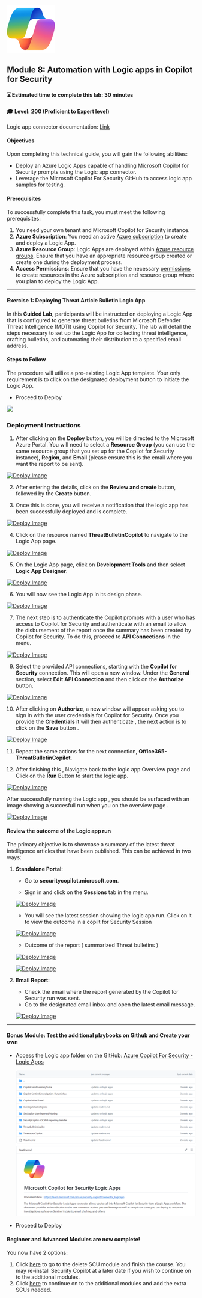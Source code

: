 ![Security CoPilot Logo](https://github.com/Azure/Copilot-For-Security/blob/main/Images/ic_fluent_copilot_64_64%402x.png)
## Module 8: Automation with Logic apps in Copilot for Security

#### ⌛ Estimated time to complete this lab: 30 minutes
#### 🎓 Level: 200 (Proficient to Expert level)

Logic app connector documentation: [Link](https://learn.microsoft.com/en-us/security-copilot/connector_logicapp)

#### Objectives
Upon completing this technical guide, you will gain the following abilities:

* Deploy an Azure Logic Apps capable of handling Microsoft Copilot for Security prompts using the Logic app connector.
* Leverage the Microsoft Copilot For Security GitHub to access logic app samples for testing.

#### Prerequisites
To successfully complete this task, you must meet the following prerequisites:

1. You need your own tenant and Microsoft Copilot for Security instance.
2. **Azure Subscription**: You need an active [Azure subscription](https://azure.microsoft.com/en-us/free/) to create and deploy a Logic App.
3. **Azure Resource Group**: Logic Apps are deployed within [Azure resource groups](https://docs.microsoft.com/en-us/azure/azure-resource-manager/management/manage-resource-groups). Ensure that you have an appropriate resource group created or create one during the deployment process.
4. **Access Permissions**: Ensure that you have the necessary [permissions](https://docs.microsoft.com/en-us/azure/role-based-access-control/overview) to create resources in the Azure subscription and resource group where you plan to deploy the Logic App.
---

#### **Exercise 1: Deploying Threat Article Bulletin Logic App**

In this **Guided Lab**, participants will be instructed on deploying a Logic App that is configured to generate threat bulletins from Microsoft Defender Threat Intelligence (MDTI) using Copilot for Security. The lab will detail the steps necessary to set up the Logic App for collecting threat intelligence, crafting bulletins, and automating their distribution to a specified email address.

#### Steps to Follow 
The procedure will utilize a pre-existing Logic App template. Your only requirement is to click on the designated deployment button to initiate the Logic App.
- Proceed to Deploy
<a href="https://portal.azure.com/#create/Microsoft.Template/uri/https%3A%2F%2Fraw.githubusercontent.com%2FAzure%2FCopilot-For-Security%2Fmain%2FLogic%2520Apps%2FThreatBulletinCopilot%2Fazuredeploy.json" target="_blank">
    <img src="https://aka.ms/deploytoazurebutton"/>

</a>

### Deployment Instructions

1. After clicking on the **Deploy** button, you will be directed to the Microsoft Azure Portal. You will need to select a **Resource Group** (you can use the same resource group that you set up for the Copilot for Security instance), **Region**, and **Email** (please ensure this is the email where you want the report to be sent).

[![Deploy Image](https://github.com/jmf321/CfS-Hands-On-Lab/blob/main/Images/deploy1.png)](https://github.com/jmf321/CfS-Hands-On-Lab/blob/main/Images/deploy1.png)


2. After entering the details, click on the **Review and create** button, followed by the **Create** button.

3. Once this is done, you will receive a notification that the logic app has been successfully deployed and is complete.

[![Deploy Image](https://github.com/jmf321/CfS-Hands-On-Lab/blob/main/Images/deploy2.png)](https://github.com/jmf321/CfS-Hands-On-Lab/blob/main/Images/deploy2.png)

4. Click on the resource named **ThreatBulletinCopilot** to navigate to the Logic App page.

[![Deploy Image](https://github.com/jmf321/CfS-Hands-On-Lab/blob/main/Images/deploy3.png)](https://github.com/jmf321/CfS-Hands-On-Lab/blob/main/Images/deploy3.png)

5. On the Logic App page, click on **Development Tools** and then select **Logic App Designer**.

[![Deploy Image](https://github.com/jmf321/CfS-Hands-On-Lab/blob/main/Images/deploy5.png)](https://github.com/jmf321/CfS-Hands-On-Lab/blob/main/Images/deploy5.png)


6. You will now see the Logic App in its design phase.

[![Deploy Image](https://github.com/jmf321/CfS-Hands-On-Lab/blob/main/Images/deploy6.png)](https://github.com/jmf321/CfS-Hands-On-Lab/blob/main/Images/deploy6.png)


7. The next step is to authenticate the Copilot prompts with a user who has access to Copilot for Security and authenticate with an email to allow the disbursement of the report once the summary has been created by Copilot for Security.
To do this, proceed to **API Connections** in the menu.

[![Deploy Image](https://github.com/jmf321/CfS-Hands-On-Lab/blob/main/Images/deploy7.png)](https://github.com/jmf321/CfS-Hands-On-Lab/blob/main/Images/deploy7.png)

9. Select the provided API connections, starting with the **Copilot for Security** connection. This will open a new window. Under the **General** section, select **Edit API Connection** and then click on the **Authorize** button.

[![Deploy Image](https://github.com/jmf321/CfS-Hands-On-Lab/blob/main/Images/deploy8.png)](https://github.com/jmf321/CfS-Hands-On-Lab/blob/main/Images/deploy8.png)


10. After clicking on **Authorize**, a new window will appear asking you to sign in with the user credentials for Copilot for Security. Once you provide the **Credentials** it will then authenticate , the next action is to click on the **Save** button .

[![Deploy Image](https://github.com/jmf321/CfS-Hands-On-Lab/blob/main/Images/deploy9.png)](https://github.com/jmf321/CfS-Hands-On-Lab/blob/main/Images/deploy9.png)


11. Repeat the same actions for the next connection, **Office365-ThreatBulletinCopilot**.



12. After finishing this , Navigate back to the logic app Overview page and Click on the **Run** Button to start the logic app.

[![Deploy Image](https://github.com/jmf321/CfS-Hands-On-Lab/blob/main/Images/deploy10.png)](https://github.com/jmf321/CfS-Hands-On-Lab/blob/main/Images/deploy10.png)

After successfully running the Logic app , you should be surfaced with an image showing a succesfull run when you on the overview page .

[![Deploy Image](https://github.com/jmf321/CfS-Hands-On-Lab/blob/main/Images/deploy11.png)](https://github.com/jmf321/CfS-Hands-On-Lab/blob/main/Images/deploy11.png)


#### Review the outcome of the Logic app run 

The primary objective is to showcase a summary of the latest threat intelligence articles that have been published. This can be achieved in two ways:

1. **Standalone Portal**: 
   - Go to **securitycopilot.microsoft.com**.

   - Sign in and click on the **Sessions** tab in the menu.
  
   [![Deploy Image](https://github.com/jmf321/CfS-Hands-On-Lab/blob/main/Images/deploy12.png)](https://github.com/jmf321/CfS-Hands-On-Lab/blob/main/Images/deploy12.png)
   
   - You will see the latest session showing the logic app run. Click on it to view the outcome in a copilt for Security Session

   [![Deploy Image](https://github.com/jmf321/CfS-Hands-On-Lab/blob/main/Images/deploy13.png)](https://github.com/jmf321/CfS-Hands-On-Lab/blob/main/Images/deploy13.png)
   
   - Outcome of the report ( summarized Threat bulletins )
  
   [![Deploy Image](https://github.com/jmf321/CfS-Hands-On-Lab/blob/main/Images/deploy14.png)](https://github.com/jmf321/CfS-Hands-On-Lab/blob/main/Images/deploy14.png)

   [![Deploy Image](https://github.com/jmf321/CfS-Hands-On-Lab/blob/main/Images/Threatbuletin2.png)](https://github.com/jmf321/CfS-Hands-On-Lab/blob/main/Images/Threatbuletin2.png)

   

3. **Email Report**:
   - Check the email where the report generated by the Copilot for Security run was sent.
   - Go to the designated email inbox and open the latest email message.
     
   [![Deploy Image](https://github.com/jmf321/CfS-Hands-On-Lab/blob/main/Images/deploy15.png)](https://github.com/jmf321/CfS-Hands-On-Lab/blob/main/Images/deploy15.png)


---

#### **Bonus Module: Test the additional playbooks on Github and Create your own**

- Access the Logic app folder on the GitHub: [Azure Copilot For Security - Logic Apps](https://github.com/Azure/Copilot-For-Security/tree/main/Logic%20Apps)

   ![Logic App Image](https://github.com/Azure/Copilot-For-Security/raw/main/Images/Logicapp%20images/logicapp10.png)

- Proceed to Deploy

<!---Click [here](https://aka.ms/CFSDeleteSCU) to complete go to the delete SCU module and complete the Beginner & Advanced modules. Alternatively, click [here](https://aka.ms/CfSModule9) to go to the Additional Modules, starting with the Embedded Microsoft Defender experience. Please remember you will need to allocate more SCU's to complete these modules. --->

#### Beginner and Advanced Modules are now complete!
You now have 2 options:
1. Click [here](https://aka.ms/CFSDeleteSCU) to go to the delete SCU module and finish the course. You may re-install Security Copilot at a later date if you wish to continue on to the additional modules. 
2. Click [here](AdditionalSCUs) to continue on to the additional modules and add the extra SCUs needed.
